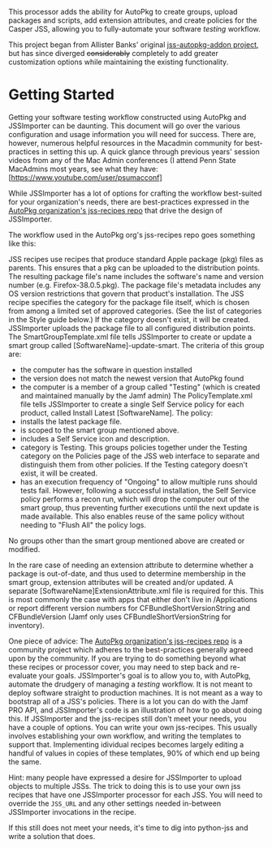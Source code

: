This processor adds the ability for AutoPkg to create groups, upload packages and scripts, add extension attributes, and create policies for the Casper JSS, allowing you to fully-automate your software *testing* workflow. 

This project began from Allister Banks' original [jss-autopkg-addon project](https://github.com/arubdesu/jss-autopkg-addon), but has since diverged ~~considerably~~ completely to add greater customization options while maintaining the existing functionality.

# Getting Started
Getting your software testing workflow constructed using AutoPkg and JSSImporter can be daunting. This document will go over the various configuration and usage information you will need for success. There are, however, numerous helpful resources in the Macadmin community for best-practices in setting this up. A quick glance through previous years' session videos from any of the Mac Admin conferences (I attend Penn State MacAdmins most years, see what they have: [https://www.youtube.com/user/psumacconf]

While JSSImporter has a lot of options for crafting the workflow best-suited for your organization's needs, there are best-practices expressed in the [AutoPkg organization's jss-recipes repo](https://github.com/autopkg/jss-recipes) that drive the design of JSSImporter.

The workflow used in the AutoPkg org's jss-recipes repo goes something like this:

JSS recipes use recipes that produce standard Apple package (pkg) files as parents. This ensures that a pkg can be uploaded to the distribution points.
The resulting package file's name includes the software's name and version number (e.g. Firefox-38.0.5.pkg).
The package file's metadata includes any OS version restrictions that govern that product's installation.
The JSS recipe specifies the category for the package file itself, which is chosen from among a limited set of approved categories. (See the list of categories in the Style guide below.) If the category doesn't exist, it will be created.
JSSImporter uploads the package file to all configured distribution points.
The SmartGroupTemplate.xml file tells JSSImporter to create or update a smart group called [SoftwareName]-update-smart. The criteria of this group are:
- the computer has the software in question installed
- the version does not match the newest version that AutoPkg found
- the computer is a member of a group called "Testing" (which is created and maintained manually by the Jamf admin)
The PolicyTemplate.xml file tells JSSImporter to create a single Self Service policy for each product, called Install Latest [SoftwareName]. The policy:
- installs the latest package file.
- is scoped to the smart group mentioned above.
- includes a Self Service icon and description.
- category is Testing. This groups policies together under the Testing category on the Policies page of the JSS web interface to separate and distinguish them from other policies. If the Testing category doesn't exist, it will be created.
- has an execution frequency of "Ongoing" to allow multiple runs should tests fail. However, following a successful installation, the Self Service policy performs a recon run, which will drop the computer out of the smart group, thus preventing further executions until the next update is made available. This also enables reuse of the same policy without needing to "Flush All" the policy logs.

No groups other than the smart group mentioned above are created or modified.

In the rare case of needing an extension attribute to determine whether a package is out-of-date, and thus used to determine membership in the smart group, extension attributes will be created and/or updated. A separate [SoftwareName]ExtensionAttribute.xml file is required for this. This is most commonly the case with apps that either don't live in /Applications or report different version numbers for CFBundleShortVersionString and CFBundleVersion (Jamf only uses CFBundleShortVersionString for inventory).

One piece of advice: The [AutoPkg organization's jss-recipes repo](https://github.com/autopkg/jss-recipes) is a community project which adheres to the best-practices generally agreed upon by the community. If you are trying to do something beyond what these recipes or processor cover, you may need to step back and re-evaluate your goals. JSSImporter's goal is to allow you to, with AutoPkg, automate the drudgery of managing a *testing* workflow. It is not meant to deploy software straight to production machines. It is not meant as a way to bootstrap all of a JSS's policies. There is a lot you can do with the Jamf PRO API, and JSSImporter's code is an illustration of how to go about doing this. If JSSImporter and the jss-recipes still don't meet your needs, you have a couple of options. You can write your own jss-recipes. This usually involves establishing your own workflow, and writing the templates to support that. Implementing idividual recipes becomes largely editing a handful of values in copies of these templates, 90% of which end up being the same.

Hint: many people have expressed a desire for JSSImporter to upload objects to multiple JSSs. The trick to doing this is to use your own jss recipes that have one JSSImporter processor for each JSS. You will need to override the `JSS_URL` and any other settings needed in-between JSSImporter invocations in the recipe.

If this still does not meet your needs, it's time to dig into python-jss and write a solution that does.
